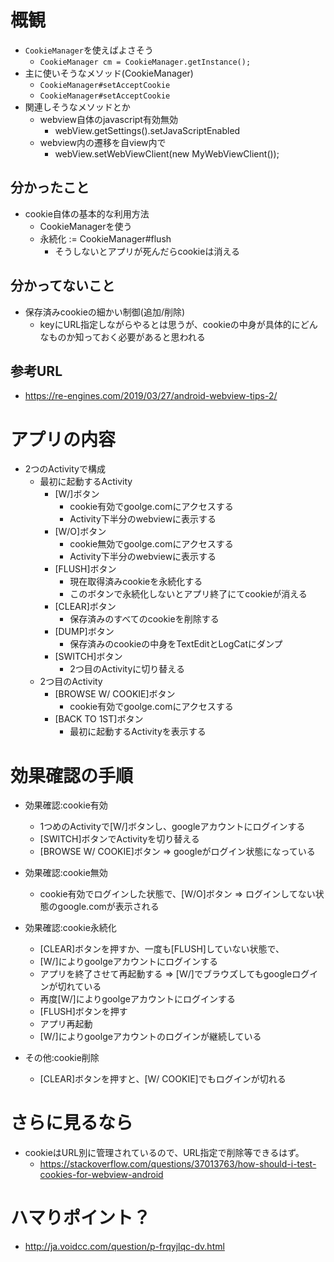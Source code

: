 # 概観

* `CookieManager`を使えばよさそう
   * `CookieManager cm = CookieManager.getInstance();`
* 主に使いそうなメソッド(CookieManager)
   * `CookieManager#setAcceptCookie`
   * `CookieManager#setAcceptCookie`
* 関連しそうなメソッドとか
   * webview自体のjavascript有効無効
      * webView.getSettings().setJavaScriptEnabled
   * webview内の遷移を自view内で
      * webView.setWebViewClient(new MyWebViewClient());

## 分かったこと

* cookie自体の基本的な利用方法
   * CookieManagerを使う
   * 永続化 := CookieManager#flush
      * そうしないとアプリが死んだらcookieは消える

## 分かってないこと

* 保存済みcookieの細かい制御(追加/削除)
   * keyにURL指定しながらやるとは思うが、cookieの中身が具体的にどんなものか知っておく必要があると思われる


## 参考URL

* https://re-engines.com/2019/03/27/android-webview-tips-2/


# アプリの内容

* 2つのActivityで構成
   * 最初に起動するActivity
      * [W/]ボタン
         * cookie有効でgoolge.comにアクセスする
         * Activity下半分のwebviewに表示する
      * [W/O]ボタン
         * cookie無効でgoolge.comにアクセスする
         * Activity下半分のwebviewに表示する
      * [FLUSH]ボタン
         * 現在取得済みcookieを永続化する
         * このボタンで永続化しないとアプリ終了にてcookieが消える
      * [CLEAR]ボタン
         * 保存済みのすべてのcookieを削除する
      * [DUMP]ボタン
         * 保存済みのcookieの中身をTextEditとLogCatにダンプ
      * [SWITCH]ボタン
         * 2つ目のActivityに切り替える
   * 2つ目のActivity
      * [BROWSE W/ COOKIE]ボタン
         * cookie有効でgoolge.comにアクセスする
      * [BACK TO 1ST]ボタン
         * 最初に起動するActivityを表示する

# 効果確認の手順

* 効果確認:cookie有効
   * 1つめのActivityで[W/]ボタンし、googleアカウントにログインする
   * [SWITCH]ボタンでActivityを切り替える
   * [BROWSE W/ COOKIE]ボタン
      => googleがログイン状態になっている
 
* 効果確認:cookie無効
   * cookie有効でログインした状態で、[W/O]ボタン
      => ログインしてない状態のgoogle.comが表示される

* 効果確認:cookie永続化
   * [CLEAR]ボタンを押すか、一度も[FLUSH]していない状態で、
   * [W/]によりgoolgeアカウントにログインする
   * アプリを終了させて再起動する
      => [W/]でブラウズしてもgoogleログインが切れている
   * 再度[W/]によりgoolgeアカウントにログインする
   * [FLUSH]ボタンを押す
   * アプリ再起動
   * [W/]によりgoolgeアカウントのログインが継続している


* その他:cookie削除
   * [CLEAR]ボタンを押すと、[W/ COOKIE]でもログインが切れる


# さらに見るなら

* cookieはURL別に管理されているので、URL指定で削除等できるはず。
   * https://stackoverflow.com/questions/37013763/how-should-i-test-cookies-for-webview-android

# ハマりポイント？

* http://ja.voidcc.com/question/p-frqyjlqc-dv.html
